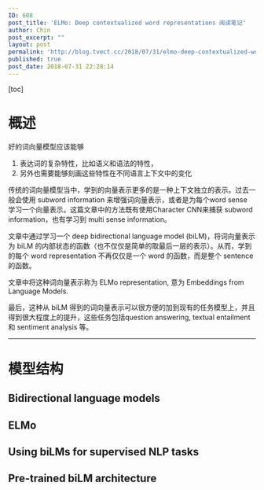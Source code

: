 ```yaml
---
ID: 608
post_title: 'ELMo: Deep contextualized word representations 阅读笔记'
author: Chin
post_excerpt: ""
layout: post
permalink: 'http://blog.tvect.cc/2018/07/31/elmo-deep-contextualized-word-representations-%e9%98%85%e8%af%bb%e7%ac%94%e8%ae%b0/'
published: true
post_date: 2018-07-31 22:28:14
---
```

[toc]

<h1>概述</h1>

好的词向量模型应该能够
1. 表达词的复杂特性，比如语义和语法的特性，
2. 另外也需要能够刻画这些特性在不同语言上下文中的变化

传统的词向量模型当中，学到的向量表示更多的是一种上下文独立的表示。过去一般会使用 subword information 来增强词向量表示，或者是为每个word sense 学习一个向量表示。这篇文章中的方法既有使用Character CNN来捕获 subword information，也有学习到 multi sense information。

文章中通过学习一个 deep bidirectional language model (biLM)，将词向量表示为 biLM 的内部状态的函数（也不仅仅是简单的取最后一层的表示）。从而，学到的每个 word representation 不再仅仅是一个 word 的函数，而是整个 sentence 的函数。

文章中将这种词向量表示称为 ELMo representation, 意为 Embeddings from Language Models.

最后，这种从 biLM 得到的词向量表示可以很方便的加到现有的任务模型上，并且得到很大程度上的提升，这些任务包括question answering, textual entailment 和 sentiment analysis 等。

<hr />

<h1>模型结构</h1>

<h2>Bidirectional language models</h2>

<h2>ELMo</h2>

<h2>Using biLMs for supervised NLP tasks</h2>

<h2>Pre-trained biLM architecture</h2>